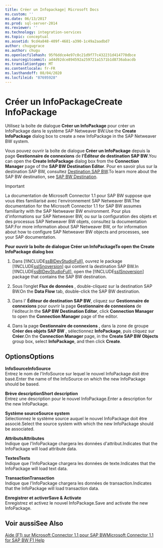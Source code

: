 ```yaml
---
title: Créer un Infopackage| Microsoft Docs
ms.custom: ''
ms.date: 06/13/2017
ms.prod: sql-server-2014
ms.reviewer: ''
ms.technology: integration-services
ms.topic: conceptual
ms.assetid: 9cd4a848-409f-4681-a390-1c49a2aadbd7
author: chugugrace
ms.author: chugu
ms.openlocfilehash: 95f6ddce4e97c0c21d9f77c432231d414770dbce
ms.sourcegitcommit: ad4d92dce894592a259721a1571b1d8736abacdb
ms.translationtype: MT
ms.contentlocale: fr-FR
ms.lasthandoff: 08/04/2020
ms.locfileid: "87695928"
---
```

# <a name="create-infopackage"></a><span data-ttu-id="5cf1c-102">Créer un InfoPackage</span><span class="sxs-lookup"><span data-stu-id="5cf1c-102">Create InfoPackage</span></span>
  <span data-ttu-id="5cf1c-103">Utilisez la boîte de dialogue **Créer un InfoPackage** pour créer un InfoPackage dans le système SAP Netweaver BW.</span><span class="sxs-lookup"><span data-stu-id="5cf1c-103">Use the **Create InfoPackage** dialog box to create a new InfoPackage in the SAP Netweaver BW system.</span></span>  
  
 <span data-ttu-id="5cf1c-104">Vous pouvez ouvrir la boîte de dialogue **Créer un InfoPackage** depuis la page **Gestionnaire de connexions** de **l’Éditeur de destination SAP BW**.</span><span class="sxs-lookup"><span data-stu-id="5cf1c-104">You can open the **Create InfoPackage** dialog box from the **Connection Manager** page of the **SAP BW Destination Editor**.</span></span> <span data-ttu-id="5cf1c-105">Pour en savoir plus sur la destination SAP BW, consultez [Destination SAP BW](sap-bw-destination.md).</span><span class="sxs-lookup"><span data-stu-id="5cf1c-105">To learn more about the SAP BW destination, see [SAP BW Destination](sap-bw-destination.md).</span></span>  
  
> [!IMPORTANT]  
>  <span data-ttu-id="5cf1c-106">La documentation de Microsoft Connector 1.1 pour SAP BW suppose que vous êtes familiarisé avec l'environnement SAP Netweaver BW.</span><span class="sxs-lookup"><span data-stu-id="5cf1c-106">The documentation for the Microsoft Connector 1.1 for SAP BW assumes familiarity with the SAP Netweaver BW environment.</span></span> <span data-ttu-id="5cf1c-107">Pour plus d'informations sur SAP Netweaver BW, ou sur la configuration des objets et des processus SAP Netweaver BW objets, consultez la documentation SAP.</span><span class="sxs-lookup"><span data-stu-id="5cf1c-107">For more information about SAP Netweaver BW, or for information about how to configure SAP Netweaver BW objects and processes, see your SAP documentation.</span></span>  
  
 <span data-ttu-id="5cf1c-108">**Pour ouvrir la boîte de dialogue Créer un InfoPackage**</span><span class="sxs-lookup"><span data-stu-id="5cf1c-108">**To open the Create InfoPackage dialog box**</span></span>  
  
1.  <span data-ttu-id="5cf1c-109">Dans [!INCLUDE[ssBIDevStudioFull](../../includes/ssbidevstudiofull-md.md)], ouvrez le package [!INCLUDE[ssISnoversion](../../includes/ssisnoversion-md.md)] qui contient la destination SAP BW.</span><span class="sxs-lookup"><span data-stu-id="5cf1c-109">In [!INCLUDE[ssBIDevStudioFull](../../includes/ssbidevstudiofull-md.md)], open the [!INCLUDE[ssISnoversion](../../includes/ssisnoversion-md.md)] package that contains the SAP BW destination.</span></span>  
  
2.  <span data-ttu-id="5cf1c-110">Sous l’onglet **Flux de données** , double-cliquez sur la destination SAP BW.</span><span class="sxs-lookup"><span data-stu-id="5cf1c-110">On the **Data Flow** tab, double-click the SAP BW destination.</span></span>  
  
3.  <span data-ttu-id="5cf1c-111">Dans l' **Éditeur de destination SAP BW**, cliquez sur **Gestionnaire de connexions** pour ouvrir la page **Gestionnaire de connexions** de l'éditeur.</span><span class="sxs-lookup"><span data-stu-id="5cf1c-111">In the **SAP BW Destination Editor**, click **Connection Manager** to open the **Connection Manager** page of the editor.</span></span>  
  
4.  <span data-ttu-id="5cf1c-112">Dans la page **Gestionnaire de connexions** , dans la zone de groupe **Créer des objets SAP BW** , sélectionnez **InfoPackage**, puis cliquez sur **Créer**.</span><span class="sxs-lookup"><span data-stu-id="5cf1c-112">On the **Connection Manager** page, in the **Create SAP BW Objects** group box, select **InfoPackage**, and then click **Create**.</span></span>  
  
## <a name="options"></a><span data-ttu-id="5cf1c-113">Options</span><span class="sxs-lookup"><span data-stu-id="5cf1c-113">Options</span></span>  
 <span data-ttu-id="5cf1c-114">**InfoSource**</span><span class="sxs-lookup"><span data-stu-id="5cf1c-114">**InfoSource**</span></span>  
 <span data-ttu-id="5cf1c-115">Entrez le nom de l'InfoSource sur lequel le nouvel InfoPackage doit être basé.</span><span class="sxs-lookup"><span data-stu-id="5cf1c-115">Enter the name of the InfoSource on which the new InfoPackage should be based.</span></span>  
  
 <span data-ttu-id="5cf1c-116">**Brève description**</span><span class="sxs-lookup"><span data-stu-id="5cf1c-116">**Short description**</span></span>  
 <span data-ttu-id="5cf1c-117">Entrez une description pour le nouvel InfoPackage.</span><span class="sxs-lookup"><span data-stu-id="5cf1c-117">Enter a description for the new InfoPackage.</span></span>  
  
 <span data-ttu-id="5cf1c-118">**Système source**</span><span class="sxs-lookup"><span data-stu-id="5cf1c-118">**Source system**</span></span>  
 <span data-ttu-id="5cf1c-119">Sélectionnez le système source auquel le nouvel InfoPackage doit être associé.</span><span class="sxs-lookup"><span data-stu-id="5cf1c-119">Select the source system with which the new InfoPackage should be associated.</span></span>  
  
 <span data-ttu-id="5cf1c-120">**Attributs**</span><span class="sxs-lookup"><span data-stu-id="5cf1c-120">**Attributes**</span></span>  
 <span data-ttu-id="5cf1c-121">Indique que l'InfoPackage chargera les données d'attribut.</span><span class="sxs-lookup"><span data-stu-id="5cf1c-121">Indicates that the InfoPackage will load attribute data.</span></span>  
  
 <span data-ttu-id="5cf1c-122">**Textes**</span><span class="sxs-lookup"><span data-stu-id="5cf1c-122">**Texts**</span></span>  
 <span data-ttu-id="5cf1c-123">Indique que l'InfoPackage chargera les données de texte.</span><span class="sxs-lookup"><span data-stu-id="5cf1c-123">Indicates that the InfoPackage will load text data.</span></span>  
  
 <span data-ttu-id="5cf1c-124">**Transaction**</span><span class="sxs-lookup"><span data-stu-id="5cf1c-124">**Transaction**</span></span>  
 <span data-ttu-id="5cf1c-125">Indique que l'InfoPackage chargera les données de transaction.</span><span class="sxs-lookup"><span data-stu-id="5cf1c-125">Indicates that the InfoPackage will load transaction data.</span></span>  
  
 <span data-ttu-id="5cf1c-126">**Enregistrer et activer**</span><span class="sxs-lookup"><span data-stu-id="5cf1c-126">**Save & Activate**</span></span>  
 <span data-ttu-id="5cf1c-127">Enregistrez et activez le nouvel InfoPackage.</span><span class="sxs-lookup"><span data-stu-id="5cf1c-127">Save and activate the new InfoPackage.</span></span>  
  
## <a name="see-also"></a><span data-ttu-id="5cf1c-128">Voir aussi</span><span class="sxs-lookup"><span data-stu-id="5cf1c-128">See Also</span></span>  
 [<span data-ttu-id="5cf1c-129">Aide (F1) sur Microsoft Connector 1.1 pour SAP BW</span><span class="sxs-lookup"><span data-stu-id="5cf1c-129">Microsoft Connector 1.1 for SAP BW F1 Help</span></span>](../microsoft-connector-for-sap-bw-f1-help.md)  
  
  
